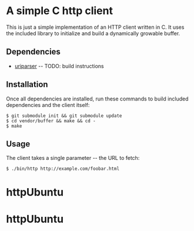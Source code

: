 # A simple C http client

This is just a simple implementation of an HTTP client written in C.  It uses the included library to initialize and build a dynamically growable buffer.

## Dependencies

* [uriparser](http://uriparser.sourceforge.net/) -- TODO: build instructions

## Installation

Once all dependencies are installed, run these commands to build included dependencies and the client itself:

    $ git submodule init && git submodule update
    $ cd vendor/buffer && make && cd -
    $ make

## Usage

The client takes a single parameter -- the URL to fetch:

    $ ./bin/http http://example.com/foobar.html
# httpUbuntu
# httpUbuntu
